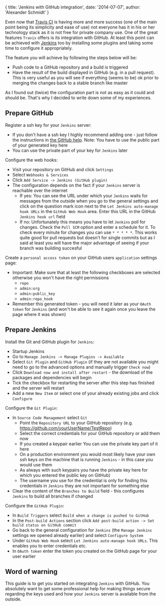 {
  title: 'Jenkins with GitHub integration',
  date: '2014-07-07',
  author: 'Alexander Schmidt'
}

Even now that [Travis CI](https://travis-ci.org/) is having more and more success (one of the main point being its simplicity and ease of use) not everyone has it in his or her technology stack as it is not free for private company use.
One of the great features `Travis` offers is its integration with GitHub. At least this point can be achieved with [Jenkins](http://jenkins-ci.org/) too by installing some plugins and taking some time to configure it appropriately.

The feature you will achieve by following the steps below will be:
- Push code to a GitHub repository and a build is triggered
- Have the result of the build displayed in GitHub (e.g. in a pull request). This is very useful as you will see if everything (seems to be) ok prior to merging the changes back to a stable branch like master

As I found out (twice) the configuration part is not as easy as it could and should be. That's why I decided to write down some of my experiences.

Prepare GitHub
--------------

Register a ssh key for your `Jenkins` server:
- If you don't have a ssh key I highly recommend adding one - just follow the instructions in [the GitHub help](https://help.github.com/articles/generating-ssh-keys). Note: You have to use the public part of your generated key here
- You can use the private part of your key for `Jenkins` later

Configure the web hooks:
- Visit your repository on GitHub and click `Settings`
- Select `Webhooks & Services`
- Click `Add Service -> Jenkins (GitHub plugin)`
- The configuration depends on the fact if your `Jenkins` server is reachable over the internet
  - If yes: You can see the URL under which your `Jenkins` waits for messages from the outside when you go to the general settings and click on the question mark icon next to the `Let Jenkins auto-manage hook URLs` in the `GitHub Web Hook` area. Enter this URL in the GitHub `Jenkins hook url` field
  - If no: Unfortunately this means you have to let `Jenkins` poll for changes. Check the `Poll SCM` option and enter a schedule for it. To check every minute for changes you can use `* * * * *`. This works quite good for pull requests but doesn't for single commits but as I said at least you will have the major advantage of seeing if your branch was building succesful

Create a `personal access token` on your GitHub users `application` settings page:
- Important: Make sure that at least the following checkboxes are selected otherwise you won't have the right permissions
  - `repo`
  - `admin:org`
  - `admin:public_key`
  - `admin:repo_hook`
- Remember this generated token - you will need it later as your `OAuth token` for `Jenkins` (and won't be able to see it again once you leave the page where it was shown)

Prepare Jenkins
---------------

Install the Git and GitHub plugin for `Jenkins`:
- Startup Jenkins
- Go to `Manage Jenkins -> Manage Plugins -> Available`
- Select `Git Plugin` and `GitHub Plugin` (if they are not available you might need to go to the advanced options and manually trigger `Check now`)
- Click `Download now and install after restart` - the download of the packages and dependencies will begin
- Tick the checkbox for restarting the server after this step has finished and the server will restart
- Add a new `New Item` or select one of your already existing jobs and click `Configure`

Configure the `Git Plugin`: 
- In `Source Code Management` select `Git`
  - Point the `Repository URL` to your GitHub repository (e.g. https://github.com/yourUserName/TestRepo)
  - Select the correct credentials for your GitHub repository or add them now
  - If you created a keypair earlier You can use the private key part of it here
  - On a production environment you would most likely have your own ssh keys on the machine that is running `Jenkins` - in this case you would use them
  - As always with such keypairs you have the private key here for which you entered the public key on GitHub)
  - The username you use for the credential is only for finding this credentials in `Jenkins` they are not important for something else
- Clear the content of the `Branches to Build` field - this configures `Jenkins` to build all branches if changed

Configure the `GitHub Plugin`:
- In `Build Triggers` select `Build when a change is pushed to GitHub`    
- In the `Post-build Actions` section click `Add post-build action -> Set build status on GitHub commit`
- Go back to the general configuration for `Jenkins` (the `Manage Jenkins` settings we opened already earlier) and select `Configure System`
- Under `GitHub Web Hook` select `Let Jenkins auto-manage hook URLs`. This enables you to enter credentials etc.
- In `OAuth token` enter the token you created on the GitHub page for your user earlier

Word of warning
---------------

This guide is to get you started on integrating `Jenkins` with GitHub. You absolutely want to get some professional help for making things secure regarding the keys used and how your `Jenkins` server is available from the outside.
